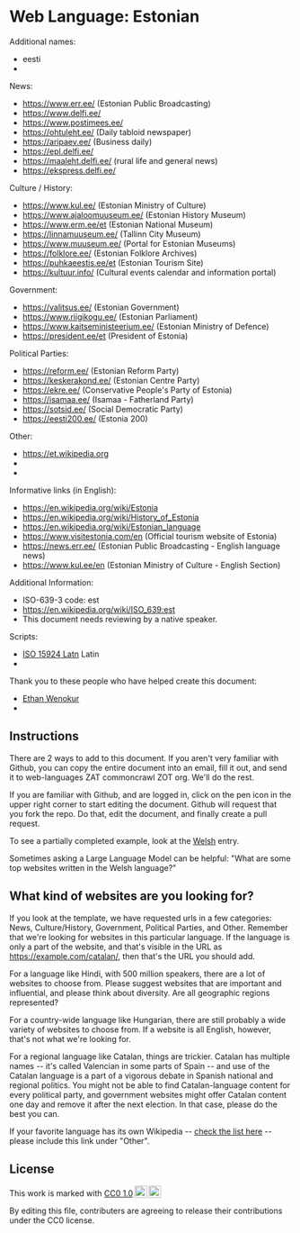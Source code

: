 # Web Language: Estonian

Additional names:
- eesti
- 

News:
- https://www.err.ee/ (Estonian Public Broadcasting)
- https://www.delfi.ee/
- https://www.postimees.ee/
- https://ohtuleht.ee/ (Daily tabloid newspaper)
- https://aripaev.ee/ (Business daily)
- https://epl.delfi.ee/
- https://maaleht.delfi.ee/ (rural life and general news)
- https://ekspress.delfi.ee/

Culture / History:
- https://www.kul.ee/ (Estonian Ministry of Culture)
- https://www.ajaloomuuseum.ee/ (Estonian History Museum)
- https://www.erm.ee/et (Estonian National Museum)
- https://linnamuuseum.ee/ (Tallinn City Museum)
- https://www.muuseum.ee/ (Portal for Estonian Museums)
- https://folklore.ee/ (Estonian Folklore Archives)
- https://puhkaeestis.ee/et (Estonian Tourism Site)
- https://kultuur.info/ (Cultural events calendar and information portal)

Government:
- https://valitsus.ee/ (Estonian Government)
- https://www.riigikogu.ee/ (Estonian Parliament)
- https://www.kaitseministeerium.ee/ (Estonian Ministry of Defence)
- https://president.ee/et (President of Estonia)

Political Parties:
- https://reform.ee/ (Estonian Reform Party)
- https://keskerakond.ee/ (Estonian Centre Party)
- https://ekre.ee/ (Conservative People's Party of Estonia)
- https://isamaa.ee/ (Isamaa - Fatherland Party)
- https://sotsid.ee/ (Social Democratic Party)
- https://eesti200.ee/ (Estonia 200)

Other:
- https://et.wikipedia.org
- 
- 

Informative links (in English):
- https://en.wikipedia.org/wiki/Estonia
- https://en.wikipedia.org/wiki/History_of_Estonia
- https://en.wikipedia.org/wiki/Estonian_language
- https://www.visitestonia.com/en (Official tourism website of Estonia)
- https://news.err.ee/ (Estonian Public Broadcasting - English language news)
- https://www.kul.ee/en (Estonian Ministry of Culture - English Section)

Additional Information:
- ISO-639-3 code: est
- https://en.wikipedia.org/wiki/ISO_639:est
- This document needs reviewing by a native speaker.


Scripts:
- <a href="https://en.wikipedia.org/wiki/ISO_15924">ISO 15924 Latn</a> Latin
- 

Thank you to these people who have helped create this document:
- [Ethan Wenokur](https://github.com/e-Winnie)
- 

## Instructions

There are 2 ways to add to this document. If you aren't very familiar
with Github, you can copy the entire document into an email, fill it
out, and send it to web-languages ZAT commoncrawl ZOT org. We'll do the rest.

If you are familiar with Github, and are logged in, click on the pen
icon in the upper right corner to start editing the document.
Github will request that you fork the repo. Do that, edit the
document, and finally create a pull request.

To see a partially completed example, look at the
[Welsh](../living/welsh.md) entry.

Sometimes asking a Large Language Model can be helpful: "What are some
top websites written in the Welsh language?"

## What kind of websites are you looking for?

If you look at the template, we have requested urls in a few
categories: News, Culture/History, Government, Political Parties, and
Other. Remember that we're looking for websites in this particular
language. If the language is only a part of the website, and that's
visible in the URL as https://example.com/catalan/, then that's the
URL you should add.

For a language like Hindi, with 500 million speakers, there are a lot
of websites to choose from. Please suggest websites that are important
and influential, and please think about diversity. Are all geographic
regions represented?

For a country-wide language like Hungarian, there are still probably a
wide variety of websites to choose from. If a website is all English,
however, that's not what we're looking for.

For a regional language like Catalan, things are trickier. Catalan has
multiple names -- it's called Valencian in some parts of Spain -- and
use of the Catalan language is a part of a vigorous debate in Spanish
national and regional politics. You might not be able to find
Catalan-language content for every political party, and government
websites might offer Catalan content one day and remove it after
the next election. In that case, please do the best you can.

If your favorite language has its own Wikipedia -- [check the list here](https://en.wikipedia.org/wiki/List_of_Wikipedias) --
please include this link under "Other".

## License

<p xmlns:cc="http://creativecommons.org/ns#" >This work is marked with <a href="https://creativecommons.org/publicdomain/zero/1.0/?ref=chooser-v1" target="_blank" rel="license noopener noreferrer" style="display:inline-block;">CC0 1.0<img style="height:22px!important;margin-left:3px;vertical-align:text-bottom;" src="https://mirrors.creativecommons.org/presskit/icons/cc.svg?ref=chooser-v1" alt=""><img style="height:22px!important;margin-left:3px;vertical-align:text-bottom;" src="https://mirrors.creativecommons.org/presskit/icons/zero.svg?ref=chooser-v1" alt=""></a></p>

By editing this file, contributers are agreeing to release their contributions under the CC0 license.
